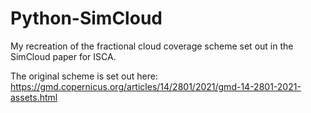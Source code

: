 # Python-SimCloud
My recreation of the fractional cloud coverage scheme set out in the SimCloud paper for ISCA. 

The original scheme is set out here: https://gmd.copernicus.org/articles/14/2801/2021/gmd-14-2801-2021-assets.html
